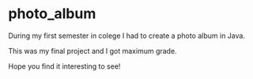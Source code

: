 # photo_album
During my first semester in colege I had to create a photo album in Java.

This was my final project and I got maximum grade.

Hope you find it interesting to see!
